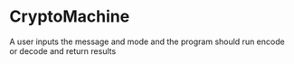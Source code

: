# CryptoMachine
A user inputs the message and mode and the program should run encode or decode and return results


